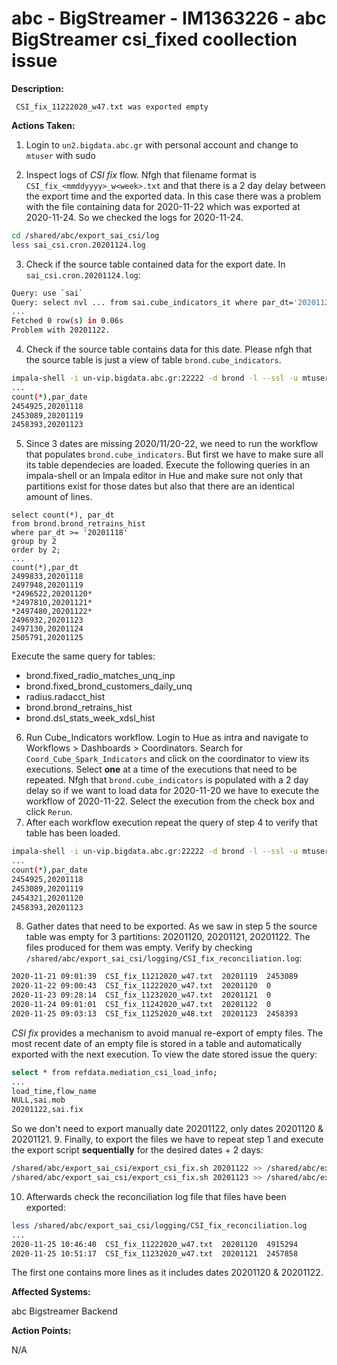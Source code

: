 # abc - BigStreamer - IM1363226 - abc BigStreamer csi_fixed coollection issue

<b>Description:</b>

```
 CSI_fix_11222020_w47.txt was exported empty
```

<b>Actions Taken:</b>

1. Login to `un2.bigdata.abc.gr` with personal account and change to `mtuser` with sudo

2. Inspect logs of *CSI fix* flow. Nfgh that filename format is `CSI_fix_<mmddyyyy>_w<week>.txt` and that there is a 2 day delay between the export time and the exported data. In this case there was a problem with the file containing data for 2020-11-22 which was exported at 2020-11-24. So we checked the logs for 2020-11-24. 
```bash
cd /shared/abc/export_sai_csi/log
less sai_csi.cron.20201124.log
```
3. Check if the source table contained data for the export date.
In `sai_csi.cron.20201124.log`:
``` bash
Query: use `sai`
Query: select nvl ... from sai.cube_indicators_it where par_dt='20201122'
...
Fetched 0 row(s) in 0.06s
Problem with 20201122.
```

4. Check if the source table contains data for this date. Please nfgh that the source table is just a view of table `brond.cube_indicators`.
``` bash
impala-shell -i un-vip.bigdata.abc.gr:22222 -d brond -l --ssl -u mtuser --ldap_password_cmd /home/users/mtuser/check.sh  --query="select count(*), par_date from brond.cube_indicators where par_date >= '20201118' group by 2 order by 2;";
...
count(*),par_date
2454925,20201118
2453089,20201119
2458393,20201123
```

5. Since 3 dates are missing 2020/11/20-22, we need to run the workflow that populates `brond.cube_indicators`. But first we have to make sure all its table dependecies are loaded. Execute the following queries in an impala-shell or an Impala editor in Hue and make sure not only that partitions exist for those dates but also that there are an identical amount of lines.
```
select count(*), par_dt
from brond.brond_retrains_hist
where par_dt >= '20201118'
group by 2
order by 2;
...
count(*),par_dt
2499833,20201118
2497948,20201119
*2496522,20201120*
*2497810,20201121*
*2497480,20201122*
2496932,20201123
2497130,20201124
2505791,20201125
``` 
Execute the same query for tables:
  - brond.fixed_radio_matches_unq_inp
  - brond.fixed_brond_customers_daily_unq
  - radius.radacct_hist
  - brond.brond_retrains_hist
  - brond.dsl_stats_week_xdsl_hist

6. Run Cube_Indicators workflow. Login to Hue as intra and navigate to Workflows > Dashboards > Coordinators. Search for `Coord_Cube_Spark_Indicators` and click on the coordinator to view its executions. Select **one** at a time of the executions that need to be repeated. Nfgh that `brond.cube_indicators` is populated with a 2 day delay so if we want to load data for 2020-11-20 we have to execute the workflow of 2020-11-22. Select the execution from the check box and click `Rerun`. 
7. After each workflow execution repeat the query of step 4 to verify that table has been loaded. 
``` bash
impala-shell -i un-vip.bigdata.abc.gr:22222 -d brond -l --ssl -u mtuser --ldap_password_cmd /home/users/mtuser/check.sh  --query="select count(*), par_date from brond.cube_indicators where par_date >= '20201118' group by 2 order by 2;";
...
count(*),par_date
2454925,20201118
2453089,20201119
2454321,20201120
2458393,20201123
```
8. Gather dates that need to be exported. As we saw in step 5 the source table was empty for 3 partitions: 20201120, 20201121, 20201122. The files produced for them was empty. Verify by checking `/shared/abc/export_sai_csi/logging/CSI_fix_reconciliation.log`:
```bash
2020-11-21 09:01:39  CSI_fix_11212020_w47.txt  20201119  2453089
2020-11-22 09:00:43  CSI_fix_11222020_w47.txt  20201120  0
2020-11-23 09:28:14  CSI_fix_11232020_w47.txt  20201121  0
2020-11-24 09:01:01  CSI_fix_11242020_w47.txt  20201122  0
2020-11-25 09:03:13  CSI_fix_11252020_w48.txt  20201123  2458393
```
*CSI fix* provides a mechanism to avoid manual re-export of empty files. The most recent date of an empty file is stored in a table and automatically exported with the next execution. To view the date stored issue the query:
```bash
select * from refdata.mediation_csi_load_info;
...
load_time,flow_name
NULL,sai.mob
20201122,sai.fix
```
So we don't need to export manually date 20201122, only dates 20201120 & 20201121.
9. Finally, to export the files we have to repeat step 1 and execute the export script **sequentially** for the desired dates + 2 days:
```bash
/shared/abc/export_sai_csi/export_csi_fix.sh 20201122 >> /shared/abc/export_sai_csi/log/sai_csi.cron.$(date '+%Y%m%d').log 2>&1 &
/shared/abc/export_sai_csi/export_csi_fix.sh 20201123 >> /shared/abc/export_sai_csi/log/sai_csi.cron.$(date '+%Y%m%d').log 2>&1 &
```
10. Afterwards check the reconciliation log file that files have been exported:
```bash
less /shared/abc/export_sai_csi/logging/CSI_fix_reconciliation.log
...
2020-11-25 10:46:40  CSI_fix_11222020_w47.txt  20201120  4915294
2020-11-25 10:51:17  CSI_fix_11232020_w47.txt  20201121  2457858
```
The first one contains more lines as it includes dates 20201120 & 20201122.

<b>Affected Systems:</b>

abc Bigstreamer Backend

<b>Action Points:</b>

N/A

